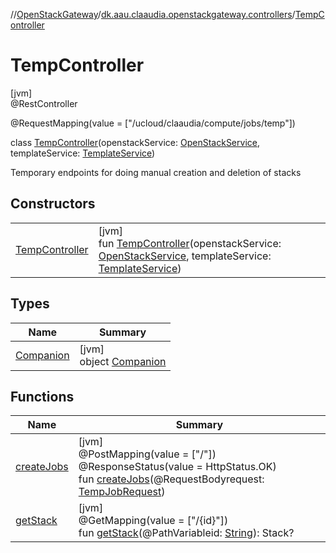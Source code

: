 //[OpenStackGateway](../../../index.md)/[dk.aau.claaudia.openstackgateway.controllers](../index.md)/[TempController](index.md)

# TempController

[jvm]\
@RestController

@RequestMapping(value = ["/ucloud/claaudia/compute/jobs/temp"])

class [TempController](index.md)(openstackService: [OpenStackService](../../dk.aau.claaudia.openstackgateway.services/-open-stack-service/index.md), templateService: [TemplateService](../../dk.aau.claaudia.openstackgateway.services/-template-service/index.md))

Temporary endpoints for doing manual creation and deletion of stacks

## Constructors

| | |
|---|---|
| [TempController](-temp-controller.md) | [jvm]<br>fun [TempController](-temp-controller.md)(openstackService: [OpenStackService](../../dk.aau.claaudia.openstackgateway.services/-open-stack-service/index.md), templateService: [TemplateService](../../dk.aau.claaudia.openstackgateway.services/-template-service/index.md)) |

## Types

| Name | Summary |
|---|---|
| [Companion](-companion/index.md) | [jvm]<br>object [Companion](-companion/index.md) |

## Functions

| Name | Summary |
|---|---|
| [createJobs](create-jobs.md) | [jvm]<br>@PostMapping(value = ["/"])<br>@ResponseStatus(value = HttpStatus.OK)<br>fun [createJobs](create-jobs.md)(@RequestBodyrequest: [TempJobRequest](../../dk.aau.claaudia.openstackgateway.models.requests/-temp-job-request/index.md)) |
| [getStack](get-stack.md) | [jvm]<br>@GetMapping(value = ["/{id}"])<br>fun [getStack](get-stack.md)(@PathVariableid: [String](https://kotlinlang.org/api/latest/jvm/stdlib/kotlin/-string/index.html)): Stack? |
